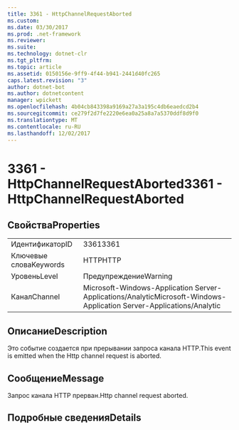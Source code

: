 ```yaml
---
title: 3361 - HttpChannelRequestAborted
ms.custom: 
ms.date: 03/30/2017
ms.prod: .net-framework
ms.reviewer: 
ms.suite: 
ms.technology: dotnet-clr
ms.tgt_pltfrm: 
ms.topic: article
ms.assetid: 0150156e-9ff9-4f44-b941-2441d40fc265
caps.latest.revision: "3"
author: dotnet-bot
ms.author: dotnetcontent
manager: wpickett
ms.openlocfilehash: 4b04cb843398a9169a27a3a195c4db6eaedcd2b4
ms.sourcegitcommit: ce279f2d7fe2220e6ea0a25a8a7a5370ddf8d9f0
ms.translationtype: MT
ms.contentlocale: ru-RU
ms.lasthandoff: 12/02/2017
---
```

# <a name="3361---httpchannelrequestaborted"></a><span data-ttu-id="44c4b-102">3361 - HttpChannelRequestAborted</span><span class="sxs-lookup"><span data-stu-id="44c4b-102">3361 - HttpChannelRequestAborted</span></span>
## <a name="properties"></a><span data-ttu-id="44c4b-103">Свойства</span><span class="sxs-lookup"><span data-stu-id="44c4b-103">Properties</span></span>  
  
|||  
|-|-|  
|<span data-ttu-id="44c4b-104">Идентификатор</span><span class="sxs-lookup"><span data-stu-id="44c4b-104">ID</span></span>|<span data-ttu-id="44c4b-105">3361</span><span class="sxs-lookup"><span data-stu-id="44c4b-105">3361</span></span>|  
|<span data-ttu-id="44c4b-106">Ключевые слова</span><span class="sxs-lookup"><span data-stu-id="44c4b-106">Keywords</span></span>|<span data-ttu-id="44c4b-107">HTTP</span><span class="sxs-lookup"><span data-stu-id="44c4b-107">HTTP</span></span>|  
|<span data-ttu-id="44c4b-108">Уровень</span><span class="sxs-lookup"><span data-stu-id="44c4b-108">Level</span></span>|<span data-ttu-id="44c4b-109">Предупреждение</span><span class="sxs-lookup"><span data-stu-id="44c4b-109">Warning</span></span>|  
|<span data-ttu-id="44c4b-110">Канал</span><span class="sxs-lookup"><span data-stu-id="44c4b-110">Channel</span></span>|<span data-ttu-id="44c4b-111">Microsoft-Windows-Application Server-Applications/Analytic</span><span class="sxs-lookup"><span data-stu-id="44c4b-111">Microsoft-Windows-Application Server-Applications/Analytic</span></span>|  
  
## <a name="description"></a><span data-ttu-id="44c4b-112">Описание</span><span class="sxs-lookup"><span data-stu-id="44c4b-112">Description</span></span>  
 <span data-ttu-id="44c4b-113">Это событие создается при прерывании запроса канала HTTP.</span><span class="sxs-lookup"><span data-stu-id="44c4b-113">This event is emitted when the Http channel request is aborted.</span></span>  
  
## <a name="message"></a><span data-ttu-id="44c4b-114">Сообщение</span><span class="sxs-lookup"><span data-stu-id="44c4b-114">Message</span></span>  
 <span data-ttu-id="44c4b-115">Запрос канала HTTP прерван.</span><span class="sxs-lookup"><span data-stu-id="44c4b-115">Http channel request aborted.</span></span>  
  
## <a name="details"></a><span data-ttu-id="44c4b-116">Подробные сведения</span><span class="sxs-lookup"><span data-stu-id="44c4b-116">Details</span></span>
